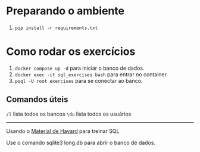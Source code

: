 # Preparando o ambiente

1. `pip install -r requirements.txt`

# Como rodar os exercícios

1. `docker compose up -d` para iniciar o banco de dados.
2. `docker exec -it sql_exercises bash` para entrar no container.
3. `psql -U root exercises` para se conectar ao banco.

## Comandos úteis

`/l` lista todos os bancos
`\du` lista todos os usuários

---

Usando o [Material de Havard](https://cs50.harvard.edu/sql/2023/weeks/0/) para treinar SQL

Use o comando sqlite3 long.db para abrir o banco de dados.
